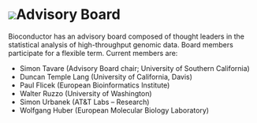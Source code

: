# ![](/images/icons/magnifier.gif)Advisory Board

Bioconductor has an advisory board composed of thought leaders in the
statistical analysis of high-throughput genomic data. Board members
participate for a flexible term. Current members are:

* Simon Tavare (Advisory Board chair; University of Southern California)
* Duncan Temple Lang (University of California, Davis)
* Paul Flicek (European Bioinformatics Institute)
* Walter Ruzzo  (University of Washington)
* Simon Urbanek (AT&amp;T Labs &ndash; Research)
* Wolfgang Huber (European Molecular Biology Laboratory)
